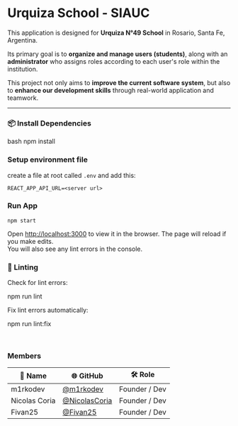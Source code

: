 # Urquiza School - SIAUC

This application is designed for **Urquiza N°49 School** in Rosario, Santa Fe, Argentina.

Its primary goal is to **organize and manage users (students)**, along with an **administrator** who assigns roles according to each user's role within the institution.

This project not only aims to **improve the current software system**, but also to **enhance our development skills** through real-world application and teamwork.

---

### 📦 Install Dependencies

bash
npm install

### Setup environment file

create a file at root called `.env` and add this:

    REACT_APP_API_URL=<server url>

### Run App

    npm start

Open [http://localhost:3000](http://localhost:3000) to view it in the browser.
The page will reload if you make edits.\
You will also see any lint errors in the console.


### 🧹 Linting

Check for lint errors:

npm run lint

Fix lint errors automatically:

npm run lint:fix

<br>

### Members
| 👤 Name         | 🌐 GitHub                                   | 🛠️ Role       |
|----------------|---------------------------------------------|---------------|
| m1rkodev       | [@m1rkodev](https://github.com/m1rkodev)     | Founder / Dev |
| Nicolas Coria  | [@NicolasCoria](https://github.com/NicolasCoria) | Founder / Dev |
| Fivan25        | [@Fivan25](https://github.com/Fivan25)       | Founder / Dev |

<br>